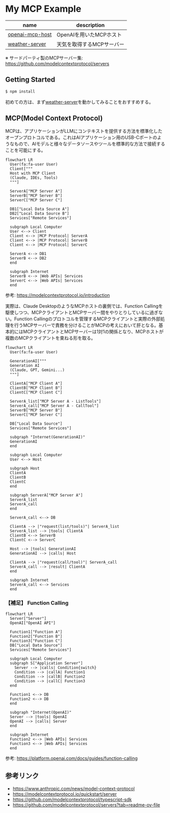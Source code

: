 <link
  href="https://cdnjs.cloudflare.com/ajax/libs/font-awesome/6.5.1/css/all.min.css"
  rel="stylesheet"
/>

# My MCP Example

|name|description|
|---|---|
|[openai-mcp-host](./apps/openai-mcp-host/)|OpenAIを用いたMCPホスト|
|[weather-server](./apps/weather-server/)|天気を取得するMCPサーバー|

※ サードパーティ製のMCPサーバー集: https://github.com/modelcontextprotocol/servers

## Getting Started

```sh
$ npm install
```

初めての方は、まず[weather-server](./apps/weather-server/README.md)を動かしてみることをおすすめする。

## MCP(Model Context Protocol)

MCPは、アプリケーションがLLMにコンテキストを提供する方法を標準化したオープンプロトコルである。これはAIアプリケーション用のUSB-Cポートのようなもので、AIモデルと様々なデータソースやツールを標準的な方法で接続することを可能にする。

```mermaid
flowchart LR
  User(fa:fa-user User)
  Client["""
  Host with MCP Client
  (Claude, IDEs, Tools)
  """]

  ServerA["MCP Server A"]
  ServerB["MCP Server B"]
  ServerC["MCP Server C"]

  DB1["Local Data Source A"]
  DB2["Local Data Source B"]
  Services["Remote Services"]

  subgraph Local Computer
  User <--> Client
  Client <--> |MCP Protocol| ServerA
  Client <--> |MCP Protocol| ServerB
  Client <--> |MCP Protocol| ServerC

  ServerA <--> DB1
  ServerB <--> DB2
  end

  subgraph Internet
  ServerB <--> |Web APIs| Services
  ServerC <--> |Web APIs| Services
  end
```

参考: https://modelcontextprotocol.io/introduction


実際は、Claude DesktopのようなMCPホストの裏側では、Function Callingを駆使しつつ、MCPクライアントとMCPサーバー間をやりとりしているに過ぎない。Function Callingのプロトコルを管理するMCPクライアントと実際の外部処理を行うMCPサーバーで責務を分けることがMCPの考えにおいて肝となる。基本的にはMCPクライアントとMCPサーバーは1対1の関係となり、MCPホストが複数のMCPクライアントを束ねる形を取る。

```mermaid
flowchart LR
  User(fa:fa-user User)

  GenerationAI["""
  Generation AI
  (Claude, GPT, Gemini...)
  """]

  ClientA["MCP Client A"]
  ClientB["MCP Client B"]
  ClientC["MCP Client C"]

  ServerA_list["MCP Server A - ListTools"]
  ServerA_call["MCP Server A - CallTool"]
  ServerB["MCP Server B"]
  ServerC["MCP Server C"]

  DB["Local Data Source"]
  Services["Remote Services"]

  subgraph "Internet(GenerationAI)"
  GenerationAI
  end

  subgraph Local Computer
  User <--> Host

  subgraph Host
  ClientA
  ClientB
  ClientC
  end

  subgraph ServerA["MCP Server A"]
  ServerA_list
  ServerA_call
  end

  ServerA_call <--> DB

  ClientA --> |"request(list/tools)"| ServerA_list
  ServerA_list --> |tools| ClientA
  ClientB <--> ServerB
  ClientC <--> ServerC

  Host --> |tools| GenerationAI
  GenerationAI --> |calls| Host

  ClientA --> |"request(call/tool)"| ServerA_call
  ServerA_call --> |result| ClientA
  end

  subgraph Internet
  ServerA_call <--> Services
  end

```

### 【補足】 Function Calling

```mermaid
flowchart LR
  Server["Server"]
  OpenAI["OpenAI API"]

  Function1["Function A"]
  Function2["Function B"]
  Function3["Function C"]
  DB["Local Data Source"]
  Services["Remote Services"]

  subgraph Local Computer
  subgraph S["Application Server"]
    Server --> |calls| Condition{switch}
    Condition --> |callA| Function1
    Condition --> |callB| Function2
    Condition --> |callC| Function3
  end

  Function1 <--> DB
  Function2 <--> DB
  end

  subgraph "Internet(OpenAI)"
  Server --> |tools| OpenAI
  OpenAI --> |calls| Server
  end

  subgraph Internet
  Function2 <--> |Web APIs| Services
  Function3 <--> |Web APIs| Services
  end
```

参考: https://platform.openai.com/docs/guides/function-calling

## 参考リンク

- https://www.anthropic.com/news/model-context-protocol
- https://modelcontextprotocol.io/quickstart/server
- https://github.com/modelcontextprotocol/typescript-sdk
- https://github.com/modelcontextprotocol/servers?tab=readme-ov-file
